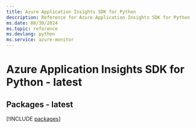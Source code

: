 ```yaml
---
title: Azure Application Insights SDK for Python
description: Reference for Azure Application Insights SDK for Python
ms.date: 08/30/2024
ms.topic: reference
ms.devlang: python
ms.service: azure-monitor
---
```

# Azure Application Insights SDK for Python - latest
## Packages - latest
[!INCLUDE [packages](application-insights-index.md)]